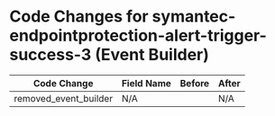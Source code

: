 # Code Changes for symantec-endpointprotection-alert-trigger-success-3 (Event Builder)

| Code Change | Field Name | Before | After |
|-------------|------------|--------|-------|
| removed_event_builder | N/A |  | N/A |